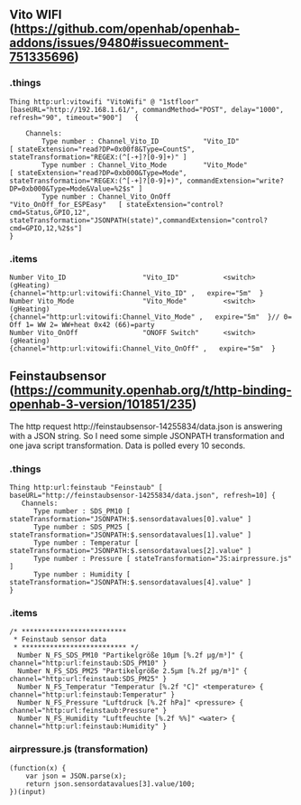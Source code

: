 ## Vito WIFI (https://github.com/openhab/openhab-addons/issues/9480#issuecomment-751335696)

### .things
```
Thing http:url:vitowifi "VitoWifi" @ "1stfloor" [baseURL="http://192.168.1.61/", commandMethod="POST", delay="1000", refresh="90", timeout="900"]   {

    Channels:
        Type number : Channel_Vito_ID           "Vito_ID"                  [ stateExtension="read?DP=0x00f8&Type=CountS", stateTransformation="REGEX:(^[-+]?[0-9]+)" ]
        Type number : Channel_Vito_Mode         "Vito_Mode"                [ stateExtension="read?DP=0xb000&Type=Mode", stateTransformation="REGEX:(^[-+]?[0-9]+)", commandExtension="write?DP=0xb000&Type=Mode&Value=%2$s" ]
        Type number : Channel_Vito_OnOff        "Vito_OnOff_for_ESPEasy"   [ stateExtension="control?cmd=Status,GPIO,12", stateTransformation="JSONPATH(state)",commandExtension="control?cmd=GPIO,12,%2$s"]
}
```

### .items

``` 
Number Vito_ID                   "Vito_ID"           <switch>                (gHeating)                                              {channel="http:url:vitowifi:Channel_Vito_ID" ,   expire="5m"  }
Number Vito_Mode                 "Vito_Mode"         <switch>                (gHeating)                                              {channel="http:url:vitowifi:Channel_Vito_Mode" ,   expire="5m"  }// 0= Off 1= WW 2= WW+heat 0x42 (66)=party
Number Vito_OnOff                "ONOFF Switch"      <switch>                (gHeating)                                              {channel="http:url:vitowifi:Channel_Vito_OnOff" ,   expire="5m"  }   
```

## Feinstaubsensor (https://community.openhab.org/t/http-binding-openhab-3-version/101851/235)

The http request http://feinstaubsensor-14255834/data.json is answering with a JSON string.
So I need some simple JSONPATH transformation and one java script transformation.
Data is polled every 10 seconds.

### .things

```
Thing http:url:feinstaub "Feinstaub" [ baseURL="http://feinstaubsensor-14255834/data.json", refresh=10] {        
   Channels:            
      Type number : SDS_PM10 [ stateTransformation="JSONPATH:$.sensordatavalues[0].value" ]
      Type number : SDS_PM25 [ stateTransformation="JSONPATH:$.sensordatavalues[1].value" ]
      Type number : Temperatur [ stateTransformation="JSONPATH:$.sensordatavalues[2].value" ]
      Type number : Pressure [ stateTransformation="JS:airpressure.js" ]
      Type number : Humidity [ stateTransformation="JSONPATH:$.sensordatavalues[4].value" ]
}
```

### .items

```
/* **************************
 * Feinstaub sensor data
 * ************************** */
  Number N_FS_SDS_PM10 "Partikelgröße 10µm [%.2f µg/m³]" { channel="http:url:feinstaub:SDS_PM10" }
  Number N_FS_SDS_PM25 "Partikelgröße 2.5µm [%.2f µg/m³]" { channel="http:url:feinstaub:SDS_PM25" }
  Number N_FS_Temperatur "Temperatur [%.2f °C]" <temperature> { channel="http:url:feinstaub:Temperatur" }
  Number N_FS_Pressure "Luftdruck [%.2f hPa]" <pressure> { channel="http:url:feinstaub:Pressure" }
  Number N_FS_Humidity "Luftfeuchte [%.2f %%]" <water> { channel="http:url:feinstaub:Humidity" }
```

### airpressure.js (transformation)

```
(function(x) {
    var json = JSON.parse(x);
    return json.sensordatavalues[3].value/100;
})(input)
```